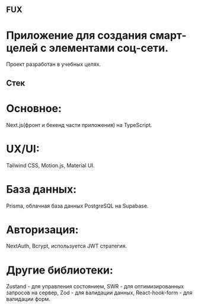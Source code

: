 ## FUX
# Приложение для создания смарт-целей с элементами соц-сети.
Проект разработан в учебных целях.

## Стек

# Основное:
Next.js(фронт и бекенд части приложения) на TypeScript.

# UX/UI:
Tailwind CSS, Motion.js, Material UI.

# База данных:
Prisma, облачная база данных PostgreSQL на Supabase.

# Авторизация:
NextAuth, Bcrypt, используется JWT стратегия.

# Другие библиотеки:
Zustand - для управления состоянием,
SWR - для оптимизированных запросов на сервер,
Zod - для валидации данных,
React-hook-form - для валидации форм.
